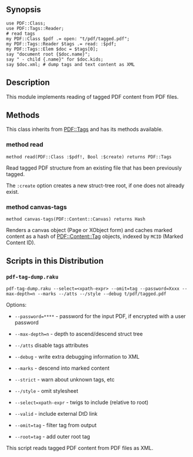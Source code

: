 Synopsis
--------

    use PDF::Class;
    use PDF::Tags::Reader;
    # read tags
    my PDF::Class $pdf .= open: "t/pdf/tagged.pdf";
    my PDF::Tags::Reader $tags .= read: :$pdf;
    my PDF::Tags::Elem $doc = $tags[0];
    say "document root {$doc.name}";
    say " - child {.name}" for $doc.kids;
    say $doc.xml; # dump tags and text content as XML

Description
-----------

This module implements reading of tagged PDF content from PDF files.

Methods
-------

This class inherits from [PDF::Tags](https://pdf-raku.github.io/PDF-Tags-raku/) and has its methods available.

### method read

    method read(PDF::Class :$pdf!, Bool :$create) returns PDF::Tags

Read tagged PDF structure from an existing file that has been previously tagged.

The `:create` option creates a new struct-tree root, if one does not already exist.

### method canvas-tags

    method canvas-tags(PDF::Content::Canvas) returns Hash

Renders a canvas object (Page or XObject form) and caches marked content as a hash of [PDF::Content::Tag](PDF::Content::Tag) objects, indexed by `MCID` (Marked Content ID).

Scripts in this Distribution
----------------------------

### `pdf-tag-dump.raku`

    pdf-tag-dump.raku --select=<xpath-expr> --omit=tag --password=Xxxx --max-depth=n --marks --/atts --/style --debug t/pdf/tagged.pdf

Options:

  * `--password=****` - password for the input PDF, if encrypted with a user password

  * `--max-depth=n` - depth to ascend/descend struct tree

  * `--/atts` disable tags attributes

  * `--debug` - write extra debugging information to XML

  * `--marks` - descend into marked content

  * `--strict` - warn about unknown tags, etc

  * `--/style` - omit stylesheet

  * `--select=xpath-expr` - twigs to include (relative to root)

  * `--valid` - include external DtD link

  * `--omit=tag` - filter tag from output

  * `--root=tag` - add outer root tag

This script reads tagged PDF content from PDF files as XML.

